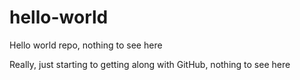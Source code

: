 # hello-world
Hello world repo, nothing to see here

Really, just starting to getting along with GitHub, nothing to see here
